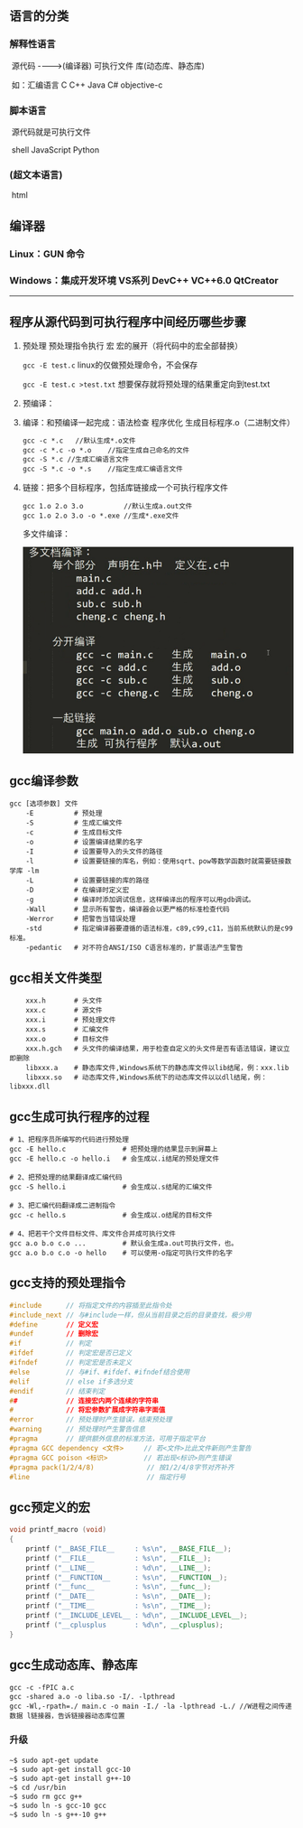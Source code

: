 ## 语言的分类

### 	解释性语言

​		源代码				---->(编译器)				可执行文件	库(动态库、静态库)

​		如：汇编语言	C	C++	Java	C#	objective-c

### 	脚本语言

​		源代码就是可执行文件

​		shell		JavaScript		Python

### 	(超文本语言)

​		html

## 编译器

### 	Linux：GUN	命令

### 	Windows：集成开发环境	VS系列	DevC++	VC++6.0	QtCreator

---

## 程序从源代码到可执行程序中间经历哪些步骤

1. 预处理	预处理指令执行						宏	宏的展开（将代码中的宏全部替换）

   ```gcc -E test.c```	linux的仅做预处理命令，不会保存

   ```gcc -E test.c >test.txt```	想要保存就将预处理的结果重定向到test.txt

2. 预编译：

3. 编译：和预编译一起完成：语法检查	程序优化	生成目标程序.o（二进制文件）

   ```gcc -c test.c 
   gcc -c *.c	//默认生成*.o文件
   gcc -c *.c -o *.o	//指定生成自己命名的文件
   gcc -S *.c //生成汇编语言文件
   gcc -S *.c -o *.s	//指定生成汇编语言文件
   ```

4. 链接：把多个目标程序，包括库链接成一个可执行程序文件

   ```
   gcc 1.o 2.o 3.o			//默认生成a.out文件
   gcc 1.o 2.o 3.o -o *.exe	//生成*.exe文件
   ```

   多文件编译：

   ![image-20221204134937374](images/image-20221204134937374.png)

   

## gcc编译参数

```
gcc [选项参数] 文件
	-E 			# 预处理
    -S 			# 生成汇编文件
    -c 			# 生成目标文件
    -o 			# 设置编译结果的名字
    -I 			# 设置要导入的头文件的路径
    -l 			# 设置要链接的库名，例如：使用sqrt、pow等数学函数时就需要链接数学库 -lm
    -L 			# 设置要链接的库的路径
    -D 			# 在编译时定义宏
    -g 			# 编译时添加调试信息，这样编译出的程序可以用gdb调试。
    -Wall 		# 显示所有警告，编译器会以更严格的标准检查代码 
    -Werror 	# 把警告当错误处理
    -std 		# 指定编译器要遵循的语法标准，c89,c99,c11，当前系统默认的是c99标准。
    -pedantic 	# 对不符合ANSI/ISO C语言标准的，扩展语法产生警告
```

## gcc相关文件类型

```
	xxx.h 		# 头文件
    xxx.c 		# 源文件
    xxx.i 		# 预处理文件
    xxx.s 		# 汇编文件
    xxx.o 		# 目标文件
    xxx.h.gch 	# 头文件的编译结果，用于检查自定义的头文件是否有语法错误，建议立即删除
    libxxx.a 	# 静态库文件,Windows系统下的静态库文件以lib结尾，例：xxx.lib
    libxxx.so 	# 动态库文件,Windows系统下的动态库文件以以dll结尾，例：libxxx.dll

```

## gcc生成可执行程序的过程

```
# 1、把程序员所编写的代码进行预处理
gcc -E hello.c 				# 把预处理的结果显示到屏幕上
gcc -E hello.c -o hello.i 	# 会生成以.i结尾的预处理文件

# 2、把预处理的结果翻译成汇编代码
gcc -S hello.i 				# 会生成以.s结尾的汇编文件

# 3、把汇编代码翻译成二进制指令
gcc -c hello.s 				# 会生成以.o结尾的目标文件

# 4、把若干个文件目标文件、库文件合并成可执行文件
gcc a.o b.o c.o ... 		# 默认会生成a.out可执行文件，也。
gcc a.o b.o c.o -o hello 	# 可以使用-o指定可执行文件的名字

```

## gcc支持的预处理指令

```c++
#include      // 将指定文件的内容插至此指令处
#include_next // 与#include一样，但从当前目录之后的目录查找，极少用
#define       // 定义宏
#undef        // 删除宏
#if           // 判定
#ifdef        // 判定宏是否已定义
#ifndef       // 判定宏是否未定义
#else         // 与#if、#ifdef、#ifndef结合使用
#elif         // else if多选分支
#endif        // 结束判定
##            // 连接宏内两个连续的字符串
#             // 将宏参数扩展成字符串字面值
#error        // 预处理时产生错误，结束预处理
#warning      // 预处理时产生警告信息
#pragma       // 提供额外信息的标准方法，可用于指定平台
#pragma GCC dependency <文件>     // 若<文件>比此文件新则产生警告
#pragma GCC poison <标识>         // 若出现<标识>则产生错误
#pragma pack(1/2/4/8)             // 按1/2/4/8字节对齐补齐
#line                             // 指定行号

```

## gcc预定义的宏

```c++
void printf_macro (void) 
{
	printf ("__BASE_FILE__     : %s\n", __BASE_FILE__);
	printf ("__FILE__          : %s\n", __FILE__);
	printf ("__LINE__          : %d\n", __LINE__);
	printf ("__FUNCTION__      : %s\n", __FUNCTION__);
	printf ("__func__          : %s\n", __func__);
	printf ("__DATE__          : %s\n", __DATE__);
	printf ("__TIME__          : %s\n", __TIME__);
	printf ("__INCLUDE_LEVEL__ : %d\n", __INCLUDE_LEVEL__);
	printf ("__cplusplus       : %d\n", __cplusplus);
}
```

## gcc生成动态库、静态库

```
gcc -c -fPIC a.c
gcc -shared a.o -o liba.so -I/. -lpthread
gcc -Wl,-rpath=./ main.c -o main -I./ -la -lpthread -L./ //W进程之间传递数据 l链接器，告诉链接器动态库位置
```

### 升级

```
~$ sudo apt-get update
~$ sudo apt-get install gcc-10
~$ sudo apt-get install g++-10
~$ cd /usr/bin
~$ sudo rm gcc g++
~$ sudo ln -s gcc-10 gcc
~$ sudo ln -s g++-10 g++


```

